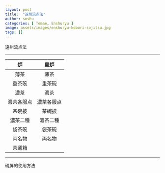 ```yaml
---
layout: post
title:  "遠州流点法"
author: soshu
categories: [ Temae, Enshuryu ]
image: assets/images/enshuryu-kobori-sojitsu.jpg
tags: []
---
```


遠州流点法

----

| 炉         | 風炉       |
|:----------:|:---------:|
| 薄茶       | 薄茶       |
| 重茶碗     | 重茶碗     |
| 濃茶       | 濃茶      |
| 濃茶各服点 | 濃茶各服点 |
| 茶碗披     | 茶碗披     |
| 濃茶二種   | 濃茶二種   |
| 袋茶碗     | 袋茶碗     |
| 両名物     | 両名物     |
| 茶通箱     |           |

----

硯屏的使用方法
